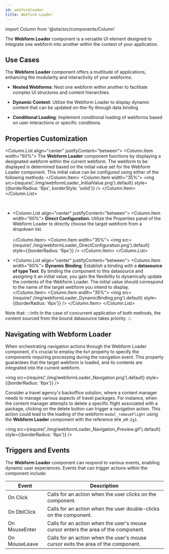 ```yaml
---
id: webformloader
title: Webform Loader
---
```

import Column from '@site/src/components/Column'

The **Webform Loader** component is a versatile UI element designed to integrate one webform into another within the context of your application.


## Use Cases

The **Webform Loader** component offers a multitude of applications, enhancing the modularity and interactivity of your webforms:

- **Nested Webforms**: Nest one webform within another to facilitate complex UI structures and content hierarchies.

- **Dynamic Content**: Utilize the Webform Loader to display dynamic content that can be updated on-the-fly through data binding

- **Conditional Loading**: Implement conditional loading of webforms based on user interactions or specific conditions.


## Properties Customization

<Column.List align="center" justifyContent="between">
    <Column.Item width="60%">
        The <strong>Webform Loader</strong> component functions by displaying a designated webform within the current webform. The webform to be displayed is determined based on the initial value set for the Webform Loader component. This initial value can be configured using either of the following methods:
    </Column.Item>
    <Column.Item width="35%">
        <img src={require('./img/webformLoader_InitialValue.png').default} style={{borderRadius: '6px', borderStyle: 'solid'}} />
    </Column.Item>
</Column.List>

<br/>

- <Column.List align="center" justifyContent="between">
    <Column.Item width="60%">
        <strong>Direct Configuration</strong>: Utilize the Properties panel of the Webform Loader to directly choose the target webform from a dropdown list.<br/><br/>
    </Column.Item>
    <Column.Item width="35%">
        <img src={require('./img/webformLoader_DirectConfiguration.png').default} style={{borderRadius: '6px'}} />
    </Column.Item>
</Column.List>

- <Column.List align="center" justifyContent="between">
    <Column.Item width="60%">
        <strong>Dynamic Binding</strong>: Establish a binding with a <strong>datasource of type Text</strong>. By binding the component to this datasource and assigning it an initial value, you gain the flexibility to dynamically update the contents of the Webform Loader. The initial value should correspond to the name of the target webform you intend to display. 
    </Column.Item>
    <Column.Item width="35%">
        <img src={require('./img/webformLoader_DynamicBinding.png').default} style={{borderRadius: '6px'}} />
    </Column.Item>
</Column.List>

 
Note that:
:::info 
In the case of concurrent application of both methods, the content sourced from the bound datasource takes priority.
:::

## Navigating with Webform Loader

When orchestrating navigation actions through the Webform Loader component, it's crucial to employ the `Ref` property to specify the components requiring processing during the navigation event. This property guarantees that the target webform is loaded, and its contents are integrated into the current webform.

<img src={require('./img/webformLoader_Navigation.png').default} style={{borderRadius: '6px'}} />

Consider a travel agency's backoffice solution, where a content manager needs to manage various aspects of travel packages. For instance, when the content manager attempts to delete a specific flight associated with a package, clicking on the delete button can trigger a navigation action. This action could lead to the loading of the webform `modal_removeFlight` using the **Webform Loader** component with the reference `0FW_eM-2g1`.

<img src={require('./img/webformLoader_Navigation_Preview.gif').default} style={{borderRadius: '6px'}} />

## Triggers and Events

The **Webform Loader** component can respond to various events, enabling dynamic user experiences. Events that can trigger actions within the component include:

|Event|Description|
|---|---|
|On Click| Calls for an action when the user clicks on the component. |
|On DblClick| Calls for an action when the user double-clicks on the component. |
|On MouseEnter| Calls for an action when the user's mouse cursor enters the area of the component.|
|On MouseLeave| Calls for an action when the user's mouse cursor exits the area of the component.|
